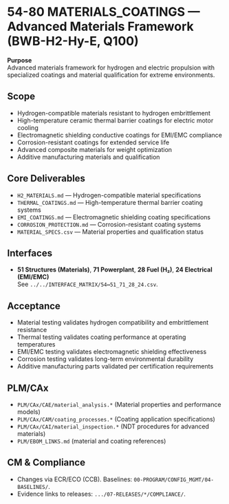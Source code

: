 # 54-80 MATERIALS_COATINGS — Advanced Materials Framework (BWB-H2-Hy-E, Q100)

**Purpose**  
Advanced materials framework for hydrogen and electric propulsion with specialized coatings and material qualification for extreme environments.

## Scope
- Hydrogen-compatible materials resistant to hydrogen embrittlement
- High-temperature ceramic thermal barrier coatings for electric motor cooling
- Electromagnetic shielding conductive coatings for EMI/EMC compliance
- Corrosion-resistant coatings for extended service life
- Advanced composite materials for weight optimization
- Additive manufacturing materials and qualification

## Core Deliverables
- `H2_MATERIALS.md` — Hydrogen-compatible material specifications
- `THERMAL_COATINGS.md` — High-temperature thermal barrier coating systems
- `EMI_COATINGS.md` — Electromagnetic shielding coating specifications
- `CORROSION_PROTECTION.md` — Corrosion-resistant coating systems
- `MATERIAL_SPECS.csv` — Material properties and qualification status

## Interfaces
- **51 Structures (Materials)**, **71 Powerplant**, **28 Fuel (H₂)**, **24 Electrical (EMI/EMC)**  
See `../../INTERFACE_MATRIX/54↔51_71_28_24.csv`.

## Acceptance
- Material testing validates hydrogen compatibility and embrittlement resistance
- Thermal testing validates coating performance at operating temperatures
- EMI/EMC testing validates electromagnetic shielding effectiveness
- Corrosion testing validates long-term environmental durability
- Additive manufacturing parts validated per certification requirements

## PLM/CAx
- `PLM/CAx/CAE/material_analysis.*` (Material properties and performance models)
- `PLM/CAx/CAM/coating_processes.*` (Coating application specifications)
- `PLM/CAx/CAI/material_inspection.*` (NDT procedures for advanced materials)
- `PLM/EBOM_LINKS.md` (material and coating references)

## CM & Compliance
- Changes via ECR/ECO (CCB). Baselines: `00-PROGRAM/CONFIG_MGMT/04-BASELINES/`.
- Evidence links to releases: `.../07-RELEASES/*/COMPLIANCE/`.
